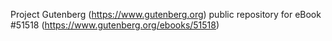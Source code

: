 Project Gutenberg (https://www.gutenberg.org) public repository for
eBook #51518 (https://www.gutenberg.org/ebooks/51518)
